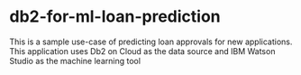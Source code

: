 # db2-for-ml-loan-prediction
This is a sample use-case of predicting loan approvals for new applications. This application uses Db2 on Cloud as the data source and IBM Watson Studio as the machine learning tool
